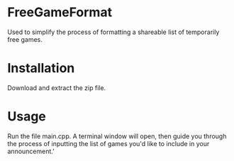 # FreeGameFormat
Used to simplify the process of formatting a shareable list of temporarily free games.


# Installation
Download and extract the zip file.

# Usage
Run the file main.cpp. A terminal window will open, then guide you through the process of inputting the list of games you'd like to include in your announcement.'